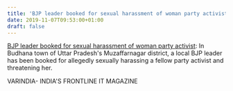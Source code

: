 ```yaml
---
title: 'BJP leader booked for sexual harassment of woman party activist'
date: 2019-11-07T09:53:00+01:00
draft: false
---
```


[BJP leader booked for sexual harassment of woman party activist](https://varindia.com/news/bjp-leader-booked-for-sexual-harassment-of-woman-party-activist#.XcPbmCbJNeg.blogger): In Budhana town of Uttar Pradesh's Muzaffarnagar district, a local BJP leader has been booked for allegedly sexually harassing a fellow party activist and threatening her.  
  
VARINDIA- INDIA'S FRONTLINE IT MAGAZINE